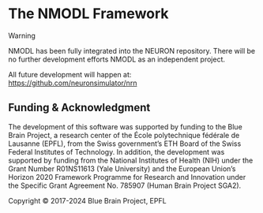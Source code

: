 # The NMODL Framework

> [!WARNING]
>
> NMODL has been fully integrated into the NEURON repository. There will
> be no further development efforts NMODL as an independent project.
>
> All future development will happen at:
>  https://github.com/neuronsimulator/nrn

## Funding & Acknowledgment

The development of this software was supported by funding to the Blue
Brain Project, a research center of the École polytechnique fédérale de
Lausanne (EPFL), from the Swiss government’s ETH Board of the Swiss
Federal Institutes of Technology. In addition, the development was
supported by funding from the National Institutes of Health (NIH) under
the Grant Number R01NS11613 (Yale University) and the European Union’s
Horizon 2020 Framework Programme for Research and Innovation under the
Specific Grant Agreement No. 785907 (Human Brain Project SGA2).

Copyright © 2017-2024 Blue Brain Project, EPFL
